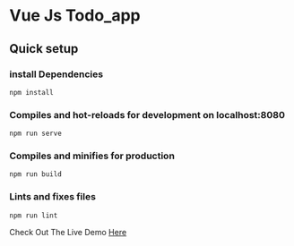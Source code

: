 # Vue Js Todo_app

## Quick setup

### install Dependencies

```
npm install
```

### Compiles and hot-reloads for development on localhost:8080

```
npm run serve
```

### Compiles and minifies for production

```
npm run build
```

### Lints and fixes files

```
npm run lint
```

Check Out The Live Demo [Here](https://vue-js-todo-app.netlify.app/)
